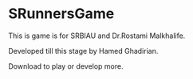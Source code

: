 # SRunnersGame

This is game is for SRBIAU and Dr.Rostami Malkhalife.

Developed till this stage by Hamed Ghadirian.

Download to play or develop more.


